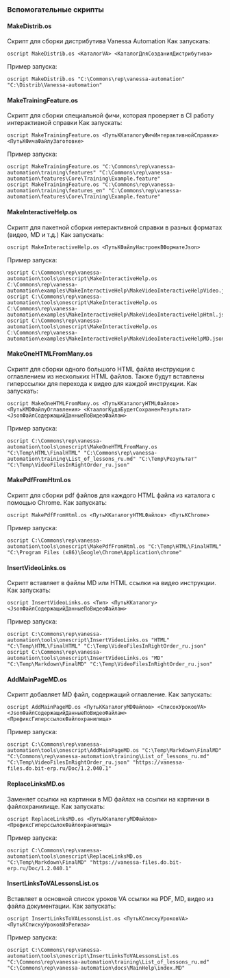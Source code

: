 ### Вспомогательные скрипты

#### MakeDistrib.os

Скрипт для сборки дистрибутива Vanessa Automation
Как запускать:
```
oscript MakeDistrib.os <КаталогVA> <КаталогДляСозданияДистрибутива>
```
Пример запуска:
```
oscript MakeDistrib.os "C:\Commons\rep\vanessa-automation" "C:\Distrib\Vanessa-automation"
```


#### MakeTrainingFeature.os

Скрипт для сборки специальной фичи, которая проверяет в CI работу интерактивной справки
Как запускать:
```
oscript MakeTrainingFeature.os <ПутьККаталогуФичИнтерактивнойСправки> <ПутьКФичаФайлуЗаготовке>
```
Пример запуска:
```
oscript MakeTrainingFeature.os "C:\Commons\rep\vanessa-automation\training\features" "C:\Commons\rep\vanessa-automation\features\Core\Training\Example.feature"
oscript MakeTrainingFeature.os "C:\Commons\rep\vanessa-automation\training\features_en" "C:\Commons\rep\vanessa-automation\features\Core\Training\Example.feature"
```


#### MakeInteractiveHelp.os

Скрипт для пакетной сборки интерактивной справки в разных форматах (видео, MD и т.д.)
Как запускать:
```
oscript MakeInteractiveHelp.os <ПутьКФайлуНастроекВФорматеJson>
```
Пример запуска:
```
oscript C:\Commons\rep\vanessa-automation\tools\onescript\MakeInteractiveHelp.os C:\Commons\rep\vanessa-automation\examples\MakeInteractiveHelp\MakeVideoInteractiveHelpVideo.json
oscript C:\Commons\rep\vanessa-automation\tools\onescript\MakeInteractiveHelp.os C:\Commons\rep\vanessa-automation\examples\MakeInteractiveHelp\MakeVideoInteractiveHelpHtml.json
oscript C:\Commons\rep\vanessa-automation\tools\onescript\MakeInteractiveHelp.os C:\Commons\rep\vanessa-automation\examples\MakeInteractiveHelp\MakeVideoInteractiveHelpMD.json
```

#### MakeOneHTMLFromMany.os

Скрипт для сборки одного большого HTML файла инструкции с оглавлением из нескольких HTML файлов. Также будут вставлены гиперссылки для перехода к видео для каждой инструкции.
Как запускать:
```
oscript MakeOneHTMLFromMany.os <ПутьККаталогуHTMLФайлов> <ПутьКMDФайлуОглавления> <КтаалогКудаБудетСохраненРезультат> <JsonФайлСодержащийДанныеПоВидеоФайлам>
```
Пример запуска:
```
oscript C:\Commons\rep\vanessa-automation\tools\onescript\MakeOneHTMLFromMany.os "C:\Temp\HTML\FinalHTML" "C:\Commons\rep\vanessa-automation\training\List_of_lessons_ru.md" "C:\Temp\Результат" "C:\Temp\VideoFilesInRightOrder_ru.json"
```

#### MakePdfFromHtml.os

Скрипт для сборки pdf файлов для каждого HTML файла из каталога с помощью Chrome.
Как запускать:
```
oscript MakePdfFromHtml.os <ПутьККаталогуHTMLФайлов> <ПутьКChrome>
```
Пример запуска:
```
oscript C:\Commons\rep\vanessa-automation\tools\onescript\MakePdfFromHtml.os "C:\Temp\HTML\FinalHTML" "C:\Program Files (x86)\Google\Chrome\Application\chrome"
```

#### InsertVideoLinks.os

Скрипт вставляет в файлы MD или HTML ссылки на видео инструкции.
Как запускать:
```
oscript InsertVideoLinks.os <Тип> <ПутьККаталогу> <JsonФайлСодержащийДанныеПоВидеоФайлам>
```
Пример запуска:
```
oscript C:\Commons\rep\vanessa-automation\tools\onescript\InsertVideoLinks.os "HTML" "C:\Temp\HTML\FinalHTML" "C:\Temp\VideoFilesInRightOrder_ru.json" 
oscript C:\Commons\rep\vanessa-automation\tools\onescript\InsertVideoLinks.os "MD" "C:\Temp\Markdown\FinalMD" "C:\Temp\VideoFilesInRightOrder_ru.json" 
```

#### AddMainPageMD.os

Скрипт добавляет MD файл, содержащий оглавление.
Как запускать:
```
oscript AddMainPageMD.os <ПутьККаталогуMDФайлов> <СписокУроковVA> <JsonФайлСодержащийДанныеПоВидеоФайлам> <ПрефиксГиперссылокФайлохранилища>
```
Пример запуска:
```
oscript C:\Commons\rep\vanessa-automation\tools\onescript\AddMainPageMD.os "C:\Temp\Markdown\FinalMD" "C:\Commons\rep\vanessa-automation\training\List_of_lessons_ru.md" "C:\Temp\VideoFilesInRightOrder_ru.json" "https://vanessa-files.do.bit-erp.ru/Doc/1.2.040.1"
```


#### ReplaceLinksMD.os

Заменяет ссылки на картинки в MD файлах на ссылки на картинки в файлохранилище.
Как запускать:
```
oscript ReplaceLinksMD.os <ПутьККаталогуMDФайлов> <ПрефиксГиперссылокФайлохранилища>
```
Пример запуска:
```
oscript C:\Commons\rep\vanessa-automation\tools\onescript\ReplaceLinksMD.os "C:\Temp\Markdown\FinalMD" "https://vanessa-files.do.bit-erp.ru/Doc/1.2.040.1"
```

#### InsertLinksToVALessonsList.os

Вставляет в основной список уроков VA ссылки на PDF, MD, видео из файла документации.
Как запускать:
```
oscript InsertLinksToVALessonsList.os <ПутьКСпискуУроковVA> <ПутьКСпискуУроковИзРелиза>
```
Пример запуска:
```
oscript C:\Commons\rep\vanessa-automation\tools\onescript\InsertLinksToVALessonsList.os "C:\Commons\rep\vanessa-automation\training\List_of_lessons_ru.md" "C:\Commons\rep\vanessa-automation\docs\MainHelp\index.MD"
```
